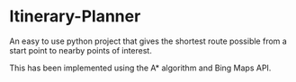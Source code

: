 # Itinerary-Planner
An easy to use python project that gives the shortest route possible from a start point to nearby points of interest.

This has been implemented using the A* algorithm and Bing Maps API.

